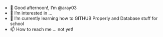 - 👋 Good afternoon!, I’m @aray03
- 👀 I’m interested in ...
- 🌱 I’m currently learning how to GITHUB Properly and Database stuff for school
- 📫 How to reach me ... not yet!

<!---
aray03/aray03 is a ✨ special ✨ repository because its `README.md` (this file) appears on your GitHub profile.
You can click the Preview link to take a look at your changes.
--->
